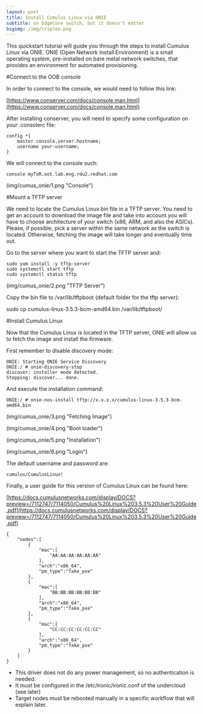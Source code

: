 ```yaml
---
layout: post
title: Install Cumulus Linux via ONIE
subtitle: on EdgeCore switch, but it doesn't matter
bigimg: /img/tripleo.png
---
```


This quickstart tutorial will guide you through the steps to install Cumulus Linux via ONIE. ONIE (Open Network Install Environment) is a small operating system, pre-installed on bare metal network switches, that provides an environment for automated provisioning.

#Connect to the OOB console

In order to connect to the console, we would need to follow this link:

[https://www.conserver.com/docs/console.man.html](https://www.conserver.com/docs/console.man.html)

After installing conserver, you will need to specify some configuration on your .consolerc file:

~~~
config *{                                                                                                                                         
    master console.server.hostname;
    username your-username;
} 

~~~

We will connect to the console such:

~~~
console myToR.oot.lab.eng.rdu2.redhat.com

~~~

(img/cumus_onie/1.png "Console")


#Mount a TFTP server

We need to locate the Cumulus Linux bin file in a TFTP server. You need to get an account to download the image file and take into account you will have to choose architecture of your switch (x86, ARM, and also the ASICs). Please, if possible, pick a server within the same network as the switch is located. Otherwise, fetching the image will take longer and eventually time out.

Go to the server where you want to start the TFTP server and:

~~~
sudo yum install -y tftp-server
sudo systemctl start tftp
sudo systemctl status tftp
~~~

(img/cumus_onie/2.png "TFTP Server")


Copy the bin file to /var/lib/tftpboot (default folder for the tftp server):

sudo cp cumulus-linux-3.5.3-bcm-amd64.bin /var/lib/tftpboot/


#Install Cumulus Linux

Now that the Cumulus Linux is located in the TFTP server, ONIE will allow us to fetch the image and install the firmware.

First remember to disable discovery mode:

~~~
ONIE: Starting ONIE Service Discovery              
ONIE:/ # onie-discovery-stop 
discover: installer mode detected.                 
Stopping: discover... done.
~~~

And execute the installation command:

~~~
ONIE:/ # onie-nos-install tftp://x.x.x.x/cumulus-linux-3.5.3-bcm-amd64.bin
~~~


(img/cumus_onie/3.png "Fetching Image")

(img/cumus_onie/4.png "Boot loader")

(img/cumus_onie/5.png "Installation")

(img/cumus_onie/6.png "Login")

The default username and password are:

~~~
cumulus/CumulusLinux!
~~~

Finally, a user guide for this version of Cumulus Linux can be found here:

[https://docs.cumulusnetworks.com/display/DOCS?preview=/7112747/7114050/Cumulus%20Linux%203.5.3%20User%20Guide.pdf](https://docs.cumulusnetworks.com/display/DOCS?preview=/7112747/7114050/Cumulus%20Linux%203.5.3%20User%20Guide.pdf)






~~~
{
    "nodes":[
        {
            "mac":[
                "AA:AA:AA:AA:AA:AA"
            ],
            "arch":"x86_64",
            "pm_type":"fake_pxe"
        },
        {
            "mac":[
                "BB:BB:BB:BB:BB:BB"
            ],
            "arch":"x86_64",
            "pm_type":"fake_pxe"
        },
        {
            "mac":[
                "CC:CC:CC:CC:CC:CC"
            ],
            "arch":"x86_64",
            "pm_type":"fake_pxe"
        }
    ]
}

~~~

* This driver does not do any power management, so no authentication is needed.
* It must be configured in the /etc/ironic/ironic.conf of the undercloud (see later)
* Target nodes must be rebooted manually in a specific workflow that will explain later.


